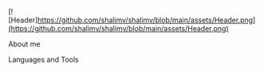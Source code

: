 [![Header]https://github.com/shalimv/shalimv/blob/main/assets/Header.png](https://github.com/shalimv/shalimv/blob/main/assets/Header.png)

About me

Languages and Tools